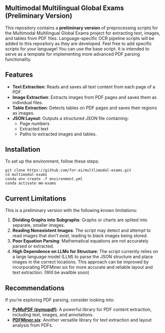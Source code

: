 ## Multimodal Multilingual Global Exams (Preliminary Version)

This repository contains a **preliminary version** of preprocessing scripts for the Multimodal Multilingual Global Exams project for extracting text, images, and tables from PDF files.
Language-specific OCR pipeline scripts will be added to this repository as they are developed.
Feel free to add specific scripts for your language! You can use the base script.
It is intended to serve as a template for implementing more advanced PDF parsing functionality.

## Features
- **Text Extraction**: Reads and saves all text content from each page of a PDF.
- **Image Extraction**: Extracts images from PDF pages and saves them as individual files.
- **Table Extraction**: Detects tables on PDF pages and saves their regions as images.
- **JSON Layout**: Outputs a structured JSON file containing:
  - Page numbers
  - Extracted text
  - Paths to extracted images and tables.

## Installation
To set up the environment, follow these steps:

```
git clone https://github.com/for-ai/multlimodal-exams.git
cd multimodal-exams
conda env create -f environment.yml
conda activate mm-exams
```

## Current Limitations
This is a preliminary version with the following known limitations:
1. **Dividing Graphs into Subgraphs**: Graphs or charts are splited into separate, smaller images.
2. **Reading Nonexistent Images**: The script may detect and attempt to read images that don’t exist, leading to black images being stored.
3. **Poor Equation Parsing**: Mathematical equations are not accurately parsed or extracted.
4. **High Dependence on LLMs for Structure**: The script currently relies on a large language model (LLM) to parse the JSON structure and place images in the correct locations. This approach can be improved by incorporating PDFMiner.six for more accurate and reliable layout and text extraction. (Will be availble soon)

## Recommendations
If you’re exploring PDF parsing, consider looking into:
- **[PyMuPDF (pymupdf)](https://pymupdf.readthedocs.io/en/latest/)**: A powerful library for PDF content extraction, including text, images, and annotations.
- **[PDFMiner.six](https://pdfminersix.readthedocs.io/en/latest/)**: Another versatile library for text extraction and layout analysis from PDFs.